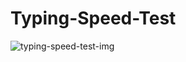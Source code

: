 # Typing-Speed-Test
![typing-speed-test-img](https://github.com/kediasparsh/Typing-Speed-Test/assets/87221805/c3ef401b-cac6-4bf6-be0c-167846a3e930)

